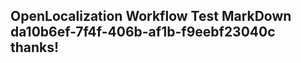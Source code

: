 <properties
ms.topic="hero-topic"
ms.test1="hero-topic"
ms.test2="test"/>

## OpenLocalization Workflow Test MarkDown da10b6ef-7f4f-406b-af1b-f9eebf23040c thanks!
